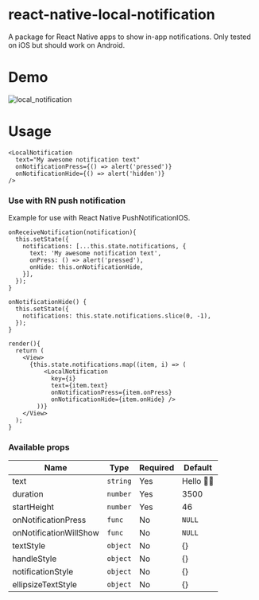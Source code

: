 # react-native-local-notification

A package for React Native apps to show in-app notifications. Only tested on iOS but should work on Android.

# Demo
![local_notification](https://cloud.githubusercontent.com/assets/6998447/22668160/fd930aa2-ecbf-11e6-9a0b-ee03b505ed18.gif)

# Usage
```
<LocalNotification
  text="My awesome notification text"
  onNotificationPress={() => alert('pressed')}
  onNotificationHide={() => alert('hidden')}
/>
```

### Use with RN push notification
Example for use with React Native PushNotificationIOS.
```
onReceiveNotification(notification){
  this.setState({
    notifications: [...this.state.notifications, {
      text: 'My awesome notification text',
      onPress: () => alert('pressed'),
      onHide: this.onNotificationHide,
    }],
  });
}

onNotificationHide() {
  this.setState({
    notifications: this.state.notifications.slice(0, -1),
  });
}

render(){
  return (
    <View>
      {this.state.notifications.map((item, i) => (
          <LocalNotification
            key={i}
            text={item.text}
            onNotificationPress={item.onPress}
            onNotificationHide={item.onHide} />
        ))}
    </View>
  );
}
```

### Available props

Name | Type | Required | Default
--- | --- | --- | ---
text | `string` | Yes | Hello 👋🏼
duration | `number` | Yes | 3500
startHeight | `number` | Yes | 46
onNotificationPress | `func` | No | `NULL`
onNotificationWillShow | `func` | No | `NULL`
textStyle | `object` | No | {}
handleStyle | `object` | No | {}
notificationStyle | `object` | No | {}
ellipsizeTextStyle | `object` | No | {}
